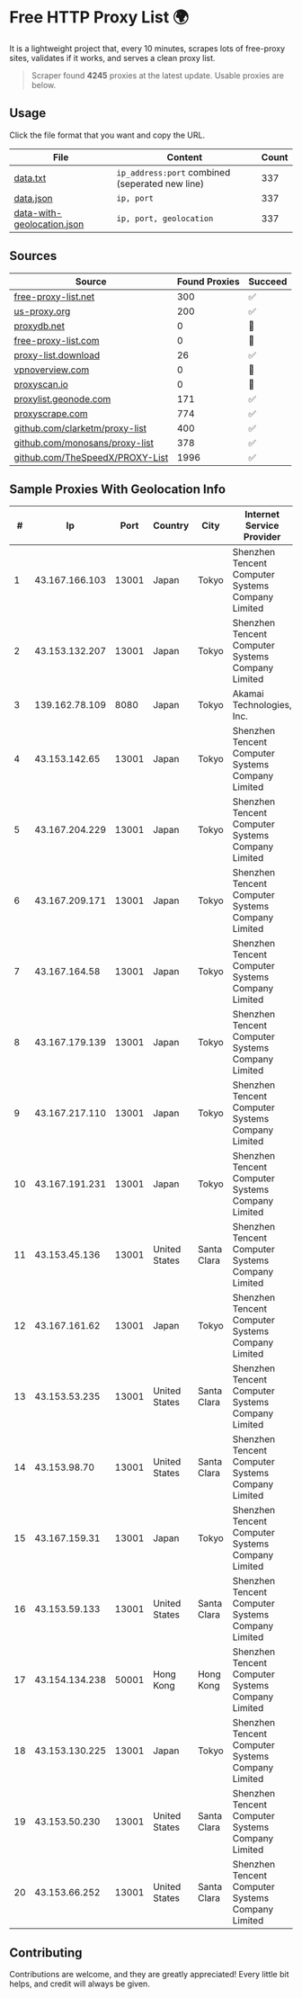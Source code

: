 
# Free HTTP Proxy List 🌍

It is a lightweight project that, every 10 minutes, scrapes lots of free-proxy sites, validates if it works, and serves a clean proxy list.


> Scraper found **4245** proxies at the latest update. Usable proxies are below.

## Usage

Click the file format that you want and copy the URL.


|File|Content|Count|
|----|-------|-----|
|[data.txt](https://raw.githubusercontent.com/themiralay/Proxy-List-World/master/data.txt)|`ip_address:port` combined (seperated new line)|337|
|[data.json](https://raw.githubusercontent.com/themiralay/Proxy-List-World/master/data.json)|`ip, port`|337|
|[data-with-geolocation.json](https://raw.githubusercontent.com/themiralay/Proxy-List-World/master/data-with-geolocation.json)|`ip, port, geolocation`|337|

## Sources

|Source|Found Proxies|Succeed|
|------|-------------|-------|
|[free-proxy-list.net](https://free-proxy-list.net)|300|✅|
|[us-proxy.org](https://www.us-proxy.org)|200|✅|
|[proxydb.net](http://proxydb.net)|0|🚫|
|[free-proxy-list.com](https://free-proxy-list.com/?page=&port=&type%5B%5D=http&type%5B%5D=https&up_time=0&search=Search)|0|🚫|
|[proxy-list.download](https://www.proxy-list.download/HTTP)|26|✅|
|[vpnoverview.com](https://vpnoverview.com/privacy/anonymous-browsing/free-proxy-servers)|0|🚫|
|[proxyscan.io](https://www.proxyscan.io)|0|🚫|
|[proxylist.geonode.com](https://proxylist.geonode.com/api/proxy-list?limit=300&page=1&sort_by=lastChecked&sort_type=desc&protocols=http,https)|171|✅|
|[proxyscrape.com](https://api.proxyscrape.com/v2/?request=displayproxies&protocol=http&timeout=10000&country=all&ssl=all&anonymity=all)|774|✅|
|[github.com/clarketm/proxy-list](https://raw.githubusercontent.com/clarketm/proxy-list/master/proxy-list-raw.txt)|400|✅|
|[github.com/monosans/proxy-list](https://raw.githubusercontent.com/monosans/proxy-list/main/proxies/http.txt)|378|✅|
|[github.com/TheSpeedX/PROXY-List](https://raw.githubusercontent.com/TheSpeedX/PROXY-List/master/http.txt)|1996|✅|


## Sample Proxies With Geolocation Info

|#|Ip|Port|Country|City|Internet Service Provider|
|-|--|----|-------|----|-------------------------|
|1|43.167.166.103|13001|Japan|Tokyo|Shenzhen Tencent Computer Systems Company Limited|
|2|43.153.132.207|13001|Japan|Tokyo|Shenzhen Tencent Computer Systems Company Limited|
|3|139.162.78.109|8080|Japan|Tokyo|Akamai Technologies, Inc.|
|4|43.153.142.65|13001|Japan|Tokyo|Shenzhen Tencent Computer Systems Company Limited|
|5|43.167.204.229|13001|Japan|Tokyo|Shenzhen Tencent Computer Systems Company Limited|
|6|43.167.209.171|13001|Japan|Tokyo|Shenzhen Tencent Computer Systems Company Limited|
|7|43.167.164.58|13001|Japan|Tokyo|Shenzhen Tencent Computer Systems Company Limited|
|8|43.167.179.139|13001|Japan|Tokyo|Shenzhen Tencent Computer Systems Company Limited|
|9|43.167.217.110|13001|Japan|Tokyo|Shenzhen Tencent Computer Systems Company Limited|
|10|43.167.191.231|13001|Japan|Tokyo|Shenzhen Tencent Computer Systems Company Limited|
|11|43.153.45.136|13001|United States|Santa Clara|Shenzhen Tencent Computer Systems Company Limited|
|12|43.167.161.62|13001|Japan|Tokyo|Shenzhen Tencent Computer Systems Company Limited|
|13|43.153.53.235|13001|United States|Santa Clara|Shenzhen Tencent Computer Systems Company Limited|
|14|43.153.98.70|13001|United States|Santa Clara|Shenzhen Tencent Computer Systems Company Limited|
|15|43.167.159.31|13001|Japan|Tokyo|Shenzhen Tencent Computer Systems Company Limited|
|16|43.153.59.133|13001|United States|Santa Clara|Shenzhen Tencent Computer Systems Company Limited|
|17|43.154.134.238|50001|Hong Kong|Hong Kong|Shenzhen Tencent Computer Systems Company Limited|
|18|43.153.130.225|13001|Japan|Tokyo|Shenzhen Tencent Computer Systems Company Limited|
|19|43.153.50.230|13001|United States|Santa Clara|Shenzhen Tencent Computer Systems Company Limited|
|20|43.153.66.252|13001|United States|Santa Clara|Shenzhen Tencent Computer Systems Company Limited|



## Contributing

Contributions are welcome, and they are greatly appreciated! Every
little bit helps, and credit will always be given.

